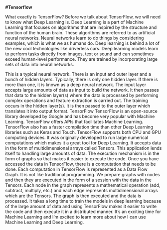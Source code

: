 **#Tensorflow**



What exactly is TensorFlow?
Before we talk about TensorFlow, we will need to know what Deep Learning is. Deep Learning is a part of Machine Learning that focuses on algorithms that are inspired by the structure and function of the human brain. These algorithms are referred to as artificial neural networks. Neural networks learn to do things by considering examples, which is what we as humans do. Deep learning is behind a lot of the new cool technologies like driverless cars.
Deep learning models learn to perform tasks directly from images, text or sound and can sometimes exceed human-level performance. They are trained by incorporating large sets of data into neural networks.

This is a typical neural network. There is an input and outer layer and a bunch of hidden layers. Typically, there is only one hidden layer. If there is more than one, it is known as a deep neural network. The input layer accepts large amounts of data as input to build the network. It then passes that data to the hidden layer(s) where the data is processed by performing complex operations and feature extraction is carried out. The training occurs in the hidden layer(s). It is then passed to the outer layer which translates it into output format.
TensorFlow
TensorFlow is an open-source library developed by Google and has become very popular with Machine Learning. TensorFlow offers APIs that facilitates Machine Learning. TensorFlow also has a faster compilation time than other Deep Learning libraries such as Keras and Touch. TensorFlow supports both CPU and GPU computing devices.
It was originally developed to run large numerical computations which makes it a great tool for Deep Learning. It accepts data in the form of multidimensional arrays called Tensors. This application lends itself to handling large amounts of data. The execution mechanism is in the form of graphs so that makes it easier to execute the code.
Once you have accessed the data in TensorFlow, there is a computation that needs to be done. Each computation in TensorFlow is represented as a Data Flow Graph. It is not like traditional programming. We prepare graphs with nodes and then they are executed in the form of a session with the data in the Tensors. Each node in the graph represents a mathematical operation (add, subtract, multiply, etc.) and each edge represents multidimensional arrays which are the Tensors. The graph is then executed and the data is processed.
It takes a long time to train the models in deep learning because of the large amount of data and using TensorFlow makes it easier to write the code and then execute it in a distributed manner.
It’s an exciting time for Machine Learning and I’m excited to learn more about how I can use Machine Learning and Deep Learning.
